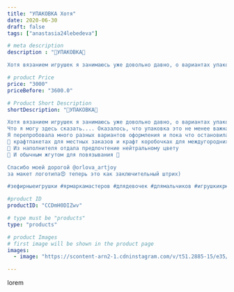 ```yaml
---
title: "УПАКОВКА Хотя"
date: 2020-06-30
draft: false
tags: ["anastasia24lebedeva"]

# meta description
description : "🎀УПАКОВКА🎀

Хотя вязанием игрушек я занимаюсь уже довольно давно, о вариантах упаковки  игрушек я задумалась совсем недавно. Если точнее, то когда решила основа"

# product Price
price: "3000"
priceBefore: "3600.0"

# Product Short Description
shortDescription: "🎀УПАКОВКА🎀

Хотя вязанием игрушек я занимаюсь уже довольно давно, о вариантах упаковки  игрушек я задумалась совсем недавно. Если точнее, то когда решила основательно заняться продвижением своих работ через разные интернет//-площадки...
Что я могу здесь сказать.... Оказалось, что упаковка это не менее важная часть создания игрушки. Ведь как говорится встречают по обложке...
Я перепробовала много разных вариантов оформления и пока что остановилась на
🧶 крафтпакетах для местных заказов и крафт коробочках для междугородних заказов
🧶 Из наполнителя отдала предпочтение нейтральному цвету
🧶 И обычным жгутом для повязывания 🎀

Спасибо моей дорогой @orlova_artjoy
за макет логотипа😍 теперь это как заключительный штрих)

#зефирныеигрушки #ярмаркамастеров #длядевочек #длямальчиков #игрушкикрючком #подаркисвоимируками #подарки#ручнаяработа #плюшики#своимируками #плюшики #вязаниедетям #своимирукамислюбовью #вязаныеигрушки #подарки #alisatoys #alisa_toys #handmade #grad_masterov#alisatoys"

#product ID
productID: "CCDmH0DIZwv"

# type must be "products"
type: "products"

# product Images
# first image will be shown in the product page
images:
  - image: "https://scontent-arn2-1.cdninstagram.com/v/t51.2885-15/e35/106130679_549056995770338_2087015256532863640_n.jpg?se=7&tp=1&_nc_ht=scontent-arn2-1.cdninstagram.com&_nc_cat=102&_nc_ohc=8S50Zt2CWDwAX-ntFdN&ccb=7-4&oh=851140a4c5b6a4362ece59354de9f91b&oe=608427E0&ig_cache_key=MjM0Mjg4Mzg5Mzg1MzY1ODE1OQ%3D%3D.2-ccb7-4"

---
```

lorem
